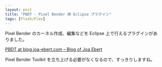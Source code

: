 ```yaml
---
layout: post
title: "PBDT - Pixel Bender 用 Eclipse プラグイン"
tags: [Flash/Flex]
---
```


Pixel Bender のカーネル作成、編集などを Eclipse 上で行えるプラグインがありました。

[PBDT at blog.joa-ebert.com – Blog of Joa Ebert](http://blog.joa-ebert.com/pbdt/)

Pixel Bender Toolkit を立ち上げる必要がなくなるので、すっきりしますね。
